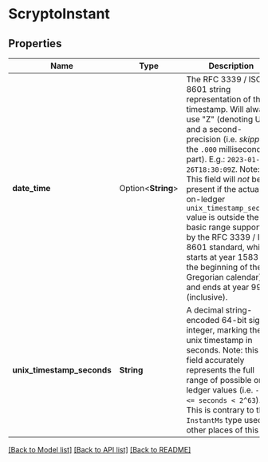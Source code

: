 # ScryptoInstant

## Properties

Name | Type | Description | Notes
------------ | ------------- | ------------- | -------------
**date_time** | Option<**String**> | The RFC 3339 / ISO 8601 string representation of the timestamp. Will always use \"Z\" (denoting UTC) and a second-precision (i.e. *skipping* the `.000` milliseconds part). E.g.: `2023-01-26T18:30:09Z`.  Note: This field will *not* be present if the actual on-ledger `unix_timestamp_seconds` value is outside the basic range supported by the RFC 3339 / ISO 8601 standard, which starts at year 1583 (i.e. the beginning of the Gregorian calendar) and ends at year 9999 (inclusive).  | [optional]
**unix_timestamp_seconds** | **String** | A decimal string-encoded 64-bit signed integer, marking the unix timestamp in seconds.  Note: this field accurately represents the full range of possible on-ledger values (i.e. `-2^63 <= seconds < 2^63`). This is contrary to the `InstantMs` type used in other places of this API.  | 

[[Back to Model list]](../README.md#documentation-for-models) [[Back to API list]](../README.md#documentation-for-api-endpoints) [[Back to README]](../README.md)


